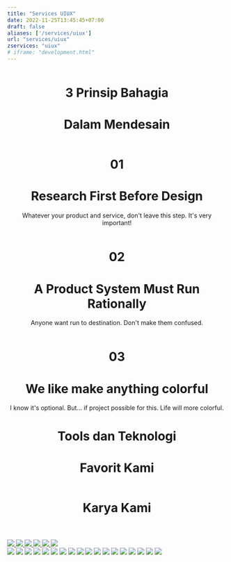 ```yaml
---
title: "Services UIUX"
date: 2022-11-25T13:45:45+07:00
draft: false
aliases: ['/services/uiux']
url: "services/uiux"
zservices: "uiux"
# iframe: "development.html"
---
```



  <!-- Header -->
  <header>
    <div>
      <img class="zalepik-uiux" src="https://mzainulmuttaqin.github.io/Zalepik_Images/img-service-header-uiux-sm.png" alt="" srcset="">
    </div>
    <div class="grid grid-cols-12 text-center">
      <div id="title_header" class="zalepik_wrap_large_area lg:pb-20 pb-20">
          <h1 class="col-start-1 col-end-13 zalepik_title_border sm:mb-2 mb-0 zalepik_title_shadow_2 no_after" title="3 Prinsip Bahagia">3 Prinsip Bahagia</h1>
          <h1 class="col-start-1 col-end-13 zalepik_title_border text-green-500 zalepik_title_shadow" title="Dalam Mendesain">Dalam Mendesain</h1>
      </div>
    </div>
    <div id="uiux" class="grid sm:grid-cols-3 grid-cols-1 bg-cyan_gray rounded-3xl overflow-hidden sm:p-8 p-2 sm:mx-10 mx-2 text-center gap-4">
              <div class="bg-white">
                <div class="p-12">
                  <img class="rounded-3xl" src="https://mzainulmuttaqin.github.io/Zalepik_Images/img_3things_2.png" alt="" srcset="">
                </div>
                  <h1 class="zalepik_title_number">01</h1>
                  <h1
                      class="zalepik_title text-xl capitalize leading-tight text-blue-500 tracking-tight">
                      Research First Before Design
                  </h1>
                  <p class="leading-7">
                      Whatever your product and service, don't leave this step. It's very important!
                      <br>
                  </p>
              </div>
              <div class="bg-white zalepik-border-x-1">
                <div class="p-12">
                  <img class="rounded-3xl" src="https://mzainulmuttaqin.github.io/Zalepik_Images/img_3things_1.png" alt="" srcset="">
                </div>
                  <h1 class="zalepik_title_number">02</h1>
                  <h1
                      class="zalepik_title text-xl capitalize leading-tight text-blue-500 tracking-tight">
                      A Product System Must Run Rationally
                  </h1>
                  <p class="leading-7">
                      Anyone want run to destination. Don't make them confused.
                      <br>
                  </p>
              </div>
              <div class="bg-white">
                <div class="p-12">
                  <img class="rounded-3xl" src="https://mzainulmuttaqin.github.io/Zalepik_Images/img_3things_3.png" alt="" srcset="">
                </div>
                  <h1 class="zalepik_title_number">03</h1>
                  <h1
                      class="zalepik_title text-xl capitalize leading-tight text-blue-500 tracking-tight">
                      We like make anything colorful
                  </h1>
                  <p class="leading-7">
                      I know it's optional. But... if project possible for this. Life will more colorful.
                      <br>
                  </p>
              </div>
    </div>
    <div class="grid grid-cols-12 text-center">
      <div id="title_header" class="zalepik_wrap_large_area lg:pb-20 pb-20">
          <h1 class="col-start-1 col-end-13 zalepik_title_border sm:mb-2 mb-0 zalepik_title_shadow_2 no_after" title="Tools dan Teknologi">Tools dan Teknologi</h1>
          <h1 class="col-start-1 col-end-13 zalepik_title_border text-green-500 zalepik_title_shadow" title="Favorit Kami">Favorit Kami</h1>
      </div>
    </div>
    <div id="" class="grid sm:grid-cols-2 grid-cols-1 bg-cyan_gray rounded-3xl overflow-hidden sm:p-8 p-2 sm:mx-10 mx-2 text-center">
      <div class="rounded-tl-3xl sm:rounded-bl-3xl sm:rounded-tr-none rounded-tr-3xl rounded-bl-none bg-white">
        <div>
          <img class="rounded-none" src="https://mzainulmuttaqin.github.io/Zalepik_Images/img_skill_tools_code.png" alt="">
        </div>
      </div>
      <div class="sm:rounded-tr-3xl rounded-tr-none rounded-br-3xl sm:rounded-bl-none rounded-bl-3xl bg-white">
        <div>
          <img class="rounded-none" src="https://mzainulmuttaqin.github.io/Zalepik_Images/img_skill_tools_design.png" alt="">
        </div>
      </div>
    </div>
  </div>
    <div class="grid grid-cols-12 text-center">
      <div id="title_header" class="zalepik_wrap_large_area lg:pb-20 pb-20">
          <h1 class="col-start-1 col-end-13 zalepik_title_border zalepik_title_shadow_2" title="Karya Kami">Karya Kami</h1>
      </div>
    </div>
  </header>
  <!-- End Header -->
  <!-- Main -->
  <main id="services">
    <!-- Portfolio -->
    <div class="zalepik_wrap_title_section">
      <div id="galery_portfolios" class="zalepik_galery">
        <a href="https://www.behance.net/gallery/119182661/USG-Website"
          class="zalepik_galery mb-12 col-start-2 col-end-12 block" target="_blank">
          <img class="zalepik_image_galery w-full md:block hidden" src="https://mzainulmuttaqin.github.io/Zalepik_Images/portfolio/zalepik_portfolio_usg.png">
          <img class="zalepik_image_galery w-full block md:hidden"
            src="https://mzainulmuttaqin.github.io/Zalepik_Images/portfolio/zalepik_portfolio_usg_sm.png">
        </a>
        <a href="https://www.behance.net/gallery/122360945/Try-It-IRO-Color-Inspect-Zalepik-NyanDevId"
          class="zalepik_galery mb-12 col-start-2 col-end-12 block" target="_blank">
          <img class="zalepik_image_galery w-full md:block hidden" src="https://mzainulmuttaqin.github.io/Zalepik_Images/portfolio/zalepik_portfolio_iro.png">
          <img class="zalepik_image_galery w-full block md:hidden"
            src="https://mzainulmuttaqin.github.io/Zalepik_Images/portfolio/zalepik_portfolio_iro_sm.png">
        </a>
        <a href="https://www.behance.net/gallery/122363789/Zenvideo-Redesign-Levideo-Website-By-Zalepik"
          class="zalepik_galery mb-12 col-start-2 col-end-12 block" target="_blank">
          <img class="zalepik_image_galery w-full md:block hidden"
            src="https://mzainulmuttaqin.github.io/Zalepik_Images/portfolio/zalepik_portfolio_zenvideo.png">
          <img class="zalepik_image_galery w-full block md:hidden"
            src="https://mzainulmuttaqin.github.io/Zalepik_Images/portfolio/zalepik_portfolio_zenvideo_sm.png">
        </a>
      </div>
    </div>
    <div class="grid grid-cols-12 text-center zalepik-img-list">
            <img class="col-start-1 col-end-13" src="https://mzainulmuttaqin.github.io/Zalepik_Images/img-service-uiux-full-growcer.png">
            <img class="col-start-1 col-end-13" src="https://mzainulmuttaqin.github.io/Zalepik_Images/img-service-uiux-full-usg-cover.png">
            <img class="col-start-1 col-end-13" src="https://mzainulmuttaqin.github.io/Zalepik_Images/img-service-uiux-full-usg-1.png">
            <img class="col-start-1 col-end-13" src="https://mzainulmuttaqin.github.io/Zalepik_Images/img-service-uiux-full-radyalabs.png">
            <img class="col-start-1 col-end-7" src="https://mzainulmuttaqin.github.io/Zalepik_Images/img-service-uiux-full-cocolette.png">
            <img class="col-start-7 col-end-13" src="https://mzainulmuttaqin.github.io/Zalepik_Images/img-service-uiux-full-usg-2.png">
            <img class="col-start-1 col-end-7" src="https://mzainulmuttaqin.github.io/Zalepik_Images/img-service-uiux-full-zenvidio-login.png">
            <img class="col-start-7 col-end-13" src="https://mzainulmuttaqin.github.io/Zalepik_Images/img-service-uiux-full-dribbble-send-request.png">
            <img class="col-start-1 col-end-7" src="https://mzainulmuttaqin.github.io/Zalepik_Images/img-service-uiux-full-zalepik_website.png">
            <img class="col-start-7 col-end-13" src="https://mzainulmuttaqin.github.io/Zalepik_Images/img-service-uiux-full-zhop-dashboard.png">
            <img class="col-start-1 col-end-7" src="https://mzainulmuttaqin.github.io/Zalepik_Images/img-service-uiux-full-todo-list.png">
            <img class="col-start-7 col-end-13" src="https://mzainulmuttaqin.github.io/Zalepik_Images/img-service-uiux-full-zhop.png">
            <img class="col-start-1 col-end-13" src="https://mzainulmuttaqin.github.io/Zalepik_Images/img-service-uiux-full-zenvidio.png">
            <img class="col-start-1 col-end-13" src="https://mzainulmuttaqin.github.io/Zalepik_Images/img-service-uiux-full-iro.png">
            <img class="col-start-1 col-end-7" src="https://mzainulmuttaqin.github.io/Zalepik_Images/img-service-uiux-full-growcer-color-palette.png">
            <img class="col-start-7 col-end-13" src="https://mzainulmuttaqin.github.io/Zalepik_Images/img-service-uiux-full-growcer-mobile.png">
            <img class="col-start-1 col-end-13" src="https://mzainulmuttaqin.github.io/Zalepik_Images/img-service-uiux-full-growcer-desktop.png">
            <img class="rounded-and-more sm:mt-16 mt-4 mb-16 sm:mb-56 sm:col-start-2 sm:col-end-12 col-start-1 col-end-13" src="https://mzainulmuttaqin.github.io/Zalepik_Images/img-service-close-content-masih-ada-lagi.png">
    </div>
  </main>
  <!-- End Main -->